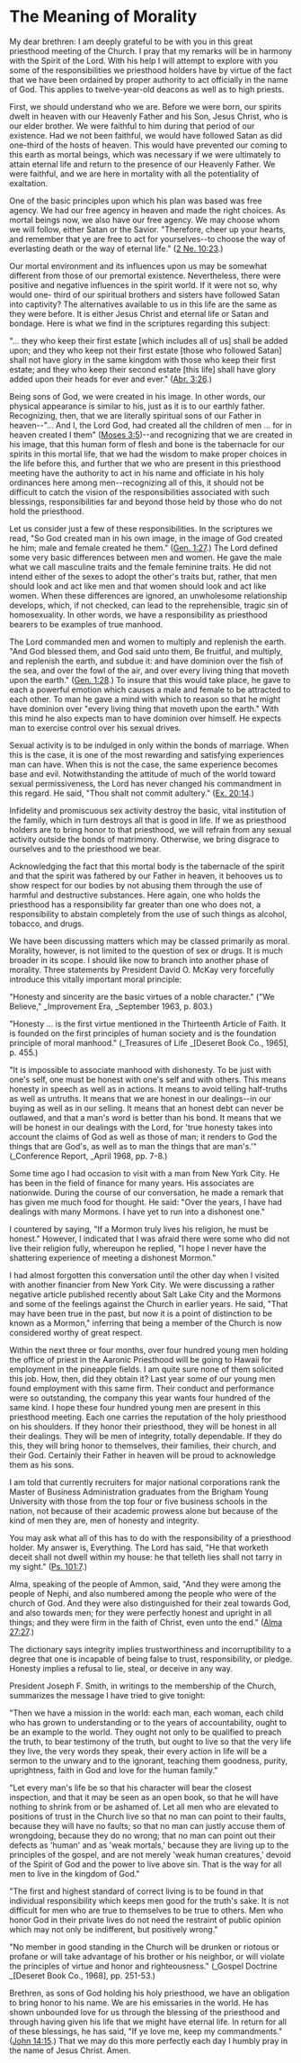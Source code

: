 # The Meaning of Morality

My dear brethren: I am deeply grateful to be with you in this great priesthood
meeting of the Church. I pray that my remarks will be in harmony with the
Spirit of the Lord. With his help I will attempt to explore with you some of
the responsibilities we priesthood holders have by virtue of the fact that we
have been ordained by proper authority to act officially in the name of God.
This applies to twelve-year-old deacons as well as to high priests.

First, we should understand who we are. Before we were born, our spirits dwelt
in heaven with our Heavenly Father and his Son, Jesus Christ, who is our elder
brother. We were faithful to him during that period of our existence. Had we
not been faithful, we would have followed Satan as did one-third of the hosts
of heaven. This would have prevented our coming to this earth as mortal
beings, which was necessary if we were ultimately to attain eternal life and
return to the presence of our Heavenly Father. We were faithful, and we are
here in mortality with all the potentiality of exaltation.

One of the basic principles upon which his plan was based was free agency. We
had our free agency in heaven and made the right choices. As mortal beings
now, we also have our free agency. We may choose whom we will follow, either
Satan or the Savior. "Therefore, cheer up your hearts, and remember that ye
are free to act for yourselves--to choose the way of everlasting death or the
way of eternal life." ([2 Ne.
10:23](https://www.lds.org/scriptures/bofm/2-ne/10.23?lang=eng#22).)

Our mortal environment and its influences upon us may be somewhat different
from those of our premortal existence. Nevertheless, there were positive and
negative influences in the spirit world. If it were not so, why would one-
third of our spiritual brothers and sisters have followed Satan into
captivity? The alternatives available to us in this life are the same as they
were before. It is either Jesus Christ and eternal life or Satan and bondage.
Here is what we find in the scriptures regarding this subject:

"... they who keep their first estate [which includes all of us] shall be added
upon; and they who keep not their first estate [those who followed Satan]
shall not have glory in the same kingdom with those who keep their first
estate; and they who keep their second estate [this life] shall have glory
added upon their heads for ever and ever." ([Abr.
3:26](https://www.lds.org/scriptures/pgp/abr/3.26?lang=eng#25).)

Being sons of God, we were created in his image. In other words, our physical
appearance is similar to his, just as it is to our earthly father.
Recognizing, then, that we are literally spiritual sons of our Father in
heaven--"... And I, the Lord God, had created all the children of men ... for in
heaven created I them" ([Moses
3:5](https://www.lds.org/scriptures/pgp/moses/3.5?lang=eng#4))--and
recognizing that we are created in his image, that this human form of flesh
and bone is the tabernacle for our spirits in this mortal life, that we had
the wisdom to make proper choices in the life before this, and further that we
who are present in this priesthood meeting have the authority to act in his
name and officiate in his holy ordinances here among men--recognizing all of
this, it should not be difficult to catch the vision of the responsibilities
associated with such blessings, responsibilities far and beyond those held by
those who do not hold the priesthood.

Let us consider just a few of these responsibilities. In the scriptures we
read, "So God created man in his own image, in the image of God created he
him; male and female created he them." ([Gen.
1:27](https://www.lds.org/scriptures/ot/gen/1.27?lang=eng#26).) The Lord
defined some very basic differences between men and women. He gave the male
what we call masculine traits and the female feminine traits. He did not
intend either of the sexes to adopt the other's traits but, rather, that men
should look and act like men and that women should look and act like women.
When these differences are ignored, an unwholesome relationship develops,
which, if not checked, can lead to the reprehensible, tragic sin of
homosexuality. In other words, we have a responsibility as priesthood bearers
to be examples of true manhood.

The Lord commanded men and women to multiply and replenish the earth. "And God
blessed them, and God said unto them, Be fruitful, and multiply, and replenish
the earth, and subdue it: and have dominion over the fish of the sea, and over
the fowl of the air, and over every living thing that moveth upon the earth."
([Gen. 1:28](https://www.lds.org/scriptures/ot/gen/1.28?lang=eng#27).) To
insure that this would take place, he gave to each a powerful emotion which
causes a male and female to be attracted to each other. To man he gave a mind
with which to reason so that he might have dominion over "every living thing
that moveth upon the earth." With this mind he also expects man to have
dominion over himself. He expects man to exercise control over his sexual
drives.

Sexual activity is to be indulged in only within the bonds of marriage. When
this is the case, it is one of the most rewarding and satisfying experiences
man can have. When this is not the case, the same experience becomes base and
evil. Notwithstanding the attitude of much of the world toward sexual
permissiveness, the Lord has never changed his commandment in this regard. He
said, "Thou shalt not commit adultery." ([Ex.
20:14](https://www.lds.org/scriptures/ot/ex/20.14?lang=eng#13).)

Infidelity and promiscuous sex activity destroy the basic, vital institution
of the family, which in turn destroys all that is good in life. If we as
priesthood holders are to bring honor to that priesthood, we will refrain from
any sexual activity outside the bonds of matrimony. Otherwise, we bring
disgrace to ourselves and to the priesthood we bear.

Acknowledging the fact that this mortal body is the tabernacle of the spirit
and that the spirit was fathered by our Father in heaven, it behooves us to
show respect for our bodies by not abusing them through the use of harmful and
destructive substances. Here again, one who holds the priesthood has a
responsibility far greater than one who does not, a responsibility to abstain
completely from the use of such things as alcohol, tobacco, and drugs.

We have been discussing matters which may be classed primarily as moral.
Morality, however, is not limited to the question of sex or drugs. It is much
broader in its scope. I should like now to branch into another phase of
morality. Three statements by President David O. McKay very forcefully
introduce this vitally important moral principle:

"Honesty and sincerity are the basic virtues of a noble character." ("We
Believe," _Improvement Era, _September 1963, p. 803.)

"Honesty ... is the first virtue mentioned in the Thirteenth Article of Faith.
It is founded on the first principles of human society and is the foundation
principle of moral manhood." (_Treasures of Life _[Deseret Book Co., 1965], p.
455.)

"It is impossible to associate manhood with dishonesty. To be just with one's
self, one must be honest with one's self and with others. This means honesty
in speech as well as in actions. It means to avoid telling half-truths as well
as untruths. It means that we are honest in our dealings--in our buying as
well as in our selling. It means that an honest debt can never be outlawed,
and that a man's word is better than his bond. It means that we will be honest
in our dealings with the Lord, for 'true honesty takes into account the claims
of God as well as those of man; it renders to God the things that are God's,
as well as to man the things that are man's.'" (_Conference Report, _April
1968, pp. 7-8.)

Some time ago I had occasion to visit with a man from New York City. He has
been in the field of finance for many years. His associates are nationwide.
During the course of our conversation, he made a remark that has given me much
food for thought. He said: "Over the years, I have had dealings with many
Mormons. I have yet to run into a dishonest one."

I countered by saying, "If a Mormon truly lives his religion, he must be
honest." However, I indicated that I was afraid there were some who did not
live their religion fully, whereupon he replied, "I hope I never have the
shattering experience of meeting a dishonest Mormon."

I had almost forgotten this conversation until the other day when I visited
with another financier from New York City. We were discussing a rather
negative article published recently about Salt Lake City and the Mormons and
some of the feelings against the Church in earlier years. He said, "That may
have been true in the past, but now it is a point of distinction to be known
as a Mormon," inferring that being a member of the Church is now considered
worthy of great respect.

Within the next three or four months, over four hundred young men holding the
office of priest in the Aaronic Priesthood will be going to Hawaii for
employment in the pineapple fields. I am quite sure none of them solicited
this job. How, then, did they obtain it? Last year some of our young men found
employment with this same firm. Their conduct and performance were so
outstanding, the company this year wants four hundred of the same kind. I hope
these four hundred young men are present in this priesthood meeting. Each one
carries the reputation of the holy priesthood on his shoulders. If they honor
their priesthood, they will be honest in all their dealings. They will be men
of integrity, totally dependable. If they do this, they will bring honor to
themselves, their families, their church, and their God. Certainly their
Father in heaven will be proud to acknowledge them as his sons.

I am told that currently recruiters for major national corporations rank the
Master of Business Administration graduates from the Brigham Young University
with those from the top four or five business schools in the nation, not
because of their academic prowess alone but because of the kind of men they
are, men of honesty and integrity.

You may ask what all of this has to do with the responsibility of a priesthood
holder. My answer is, Everything. The Lord has said, "He that worketh deceit
shall not dwell within my house: he that telleth lies shall not tarry in my
sight." ([Ps. 101:7](https://www.lds.org/scriptures/ot/ps/101.7?lang=eng#6).)

Alma, speaking of the people of Ammon, said, "And they were among the people
of Nephi, and also numbered among the people who were of the church of God.
And they were also distinguished for their zeal towards God, and also towards
men; for they were perfectly honest and upright in all things; and they were
firm in the faith of Christ, even unto the end." ([Alma
27:27](https://www.lds.org/scriptures/bofm/alma/27.27?lang=eng#26).)

The dictionary says integrity implies trustworthiness and incorruptibility to
a degree that one is incapable of being false to trust, responsibility, or
pledge. Honesty implies a refusal to lie, steal, or deceive in any way.

President Joseph F. Smith, in writings to the membership of the Church,
summarizes the message I have tried to give tonight:

"Then we have a mission in the world: each man, each woman, each child who has
grown to understanding or to the years of accountability, ought to be an
example to the world. They ought not only to be qualified to preach the truth,
to bear testimony of the truth, but ought to live so that the very life they
live, the very words they speak, their every action in life will be a sermon
to the unwary and to the ignorant, teaching them goodness, purity,
uprightness, faith in God and love for the human family."

"Let every man's life be so that his character will bear the closest
inspection, and that it may be seen as an open book, so that he will have
nothing to shrink from or be ashamed of. Let all men who are elevated to
positions of trust in the Church live so that no man can point to their
faults, because they will have no faults; so that no man can justly accuse
them of wrongdoing, because they do no wrong; that no man can point out their
defects as 'human' and as 'weak mortals,' because they are living up to the
principles of the gospel, and are not merely 'weak human creatures,' devoid of
the Spirit of God and the power to live above sin. That is the way for all men
to live in the kingdom of God."

"The first and highest standard of correct living is to be found in that
individual responsibility which keeps men good for the truth's sake. It is not
difficult for men who are true to themselves to be true to others. Men who
honor God in their private lives do not need the restraint of public opinion
which may not only be indifferent, but positively wrong."

"No member in good standing in the Church will be drunken or riotous or
profane or will take advantage of his brother or his neighbor, or will violate
the principles of virtue and honor and righteousness." (_Gospel Doctrine
_[Deseret Book Co., 1968], pp. 251-53.)

Brethren, as sons of God holding his holy priesthood, we have an obligation to
bring honor to his name. We are his emissaries in the world. He has shown
unbounded love for us through the blessing of the priesthood and through
having given his life that we might have eternal life. In return for all of
these blessings, he has said, "If ye love me, keep my commandments." ([John
14:15](https://www.lds.org/scriptures/nt/john/14.15?lang=eng#14).) That we may
do this more perfectly each day I humbly pray in the name of Jesus Christ.
Amen.

